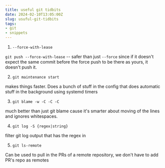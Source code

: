 ```yaml
---
title: useful git tidbits
date: 2024-02-10T13:05:00Z
slug: usuful-git-tidbits
tags:
- git
- snippets
---
```


1. `--force-with-lease`

`git push --force-with-lease` -- safer than just `--force` since if it doesn't expect the same commit before the force push to be there as yours, it doesn't push it.


2. `git maintenance start`

makes things faster. Does a bunch of stuff in the config that does automatic stuff in the background using systemd timers

3. `git blame -w -C -C -C`

much better than just git blame cause it's smarter about moving of the lines and ignores whitespaces.

4. `git log -S {regex|string}`

filter git log output that has the regex in


5. `git ls-remote`

Can be used to pull in the PRs of a remote repository, we don't have to add PR's repo as remotes



